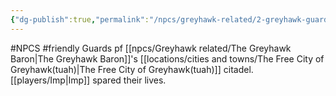 ```yaml
---
{"dg-publish":true,"permalink":"/npcs/greyhawk-related/2-greyhawk-guards-spared/"}
---
```


#NPCS #friendly
Guards pf [[npcs/Greyhawk related/The Greyhawk Baron\|The Greyhawk Baron]]'s [[locations/cities and towns/The Free City of Greyhawk(tuah)\|The Free City of Greyhawk(tuah)]] citadel.
[[players/Imp\|Imp]] spared their lives.